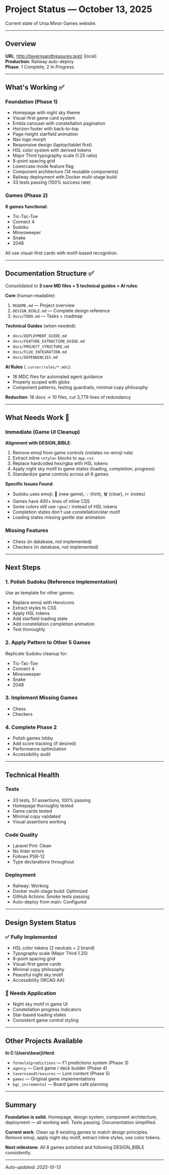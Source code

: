 # Project Status — October 13, 2025

Current state of Ursa Minor Games website.

---

## Overview

**URL**: http://tavernsandtreasures.test/ (local)  
**Production**: Railway auto-deploy  
**Phase**: 1 Complete, 2 In Progress

---

## What's Working ✅

### Foundation (Phase 1)
- Homepage with night sky theme
- Visual-first game card system
- Embla carousel with constellation pagination
- Horizon footer with back-to-top
- Page-height starfield animation
- Nav logo morph
- Responsive design (laptop/tablet first)
- HSL color system with derived tokens
- Major Third typography scale (1.25 ratio)
- 8-point spacing grid
- Lowercase mode feature flag
- Component architecture (14 reusable components)
- Railway deployment with Docker multi-stage build
- 33 tests passing (100% success rate)

### Games (Phase 2)
**6 games functional**:
- Tic-Tac-Toe
- Connect 4
- Sudoku
- Minesweeper
- Snake
- 2048

All use visual-first cards with motif-based recognition.

---

## Documentation Structure ✅

Consolidated to **3 core MD files + 5 technical guides + AI rules**:

**Core** (human-readable):
1. `README.md` — Project overview
2. `DESIGN_BIBLE.md` — Complete design reference
3. `docs/TODO.md` — Tasks + roadmap

**Technical Guides** (when needed):
- `docs/DEPLOYMENT_GUIDE.md`
- `docs/FEATURE_EXTRACTION_GUIDE.md`
- `docs/PROJECT_STRUCTURE.md`
- `docs/FLUX_INTEGRATION.md`
- `docs/DEPENDENCIES.md`

**AI Rules** (`.cursor/rules/*.mdc`):
- 16 MDC files for automated agent guidance
- Properly scoped with globs
- Component patterns, testing guardrails, minimal copy philosophy

**Reduction**: 18 docs → 10 files, cut 3,779 lines of redundancy

---

## What Needs Work 🎯

### Immediate (Game UI Cleanup)

**Alignment with DESIGN_BIBLE**:
1. Remove emoji from game controls (violates no-emoji rule)
2. Extract inline `<style>` blocks to `app.css`
3. Replace hardcoded hex/rgba with HSL tokens
4. Apply night sky motif to game states (loading, completion, progress)
5. Standardize game controls across all 6 games

**Specific Issues Found**:
- Sudoku uses emoji: 🔄 (new game), 💡 (hint), 🗑️ (clear), ✏️ (notes)
- Games have 400+ lines of inline CSS
- Some colors still use `rgba()` instead of HSL tokens
- Completion states don't use constellation/star motif
- Loading states missing gentle star animation

### Missing Features
- Chess (in database, not implemented)
- Checkers (in database, not implemented)

---

## Next Steps

### 1. Polish Sudoku (Reference Implementation)
Use as template for other games:
- Replace emoji with Heroicons
- Extract styles to CSS  
- Apply HSL tokens
- Add starfield loading state
- Add constellation completion animation
- Test thoroughly

### 2. Apply Pattern to Other 5 Games
Replicate Sudoku cleanup for:
- Tic-Tac-Toe
- Connect 4
- Minesweeper
- Snake
- 2048

### 3. Implement Missing Games
- Chess
- Checkers

### 4. Complete Phase 2
- Polish games lobby
- Add score tracking (if desired)
- Performance optimization
- Accessibility audit

---

## Technical Health

### Tests
- 33 tests, 51 assertions, 100% passing
- Homepage thoroughly tested
- Game cards tested
- Minimal copy validated
- Visual assertions working

### Code Quality
- Laravel Pint: Clean
- No linter errors
- Follows PSR-12
- Type declarations throughout

### Deployment
- Railway: Working
- Docker multi-stage build: Optimized
- GitHub Actions: Smoke tests passing
- Auto-deploy from main: Configured

---

## Design System Status

### ✅ Fully Implemented
- HSL color tokens (2 neutrals + 2 brand)
- Typography scale (Major Third 1.25)
- 8-point spacing grid
- Visual-first game cards
- Minimal copy philosophy
- Peaceful night sky motif
- Accessibility (WCAG AA)

### 🎯 Needs Application
- Night sky motif in game UI
- Constellation progress indicators
- Star-based loading states
- Consistent game control styling

---

## Other Projects Available

**In C:\Users\bearj\Herd**:
- `formula1predictions` — F1 predictions system (Phase 3)
- `agency` — Card game / deck builder (Phase 4)
- `tavernsandtreasures` — Lore content (Phase 5)
- `games` — Original game implementations
- `bgc_incremental` — Board game café planning

---

## Summary

**Foundation is solid.** Homepage, design system, component architecture, deployment — all working well. Tests passing. Documentation simplified.

**Current work**: Clean up 6 existing games to match design principles. Remove emoji, apply night sky motif, extract inline styles, use color tokens.

**Next milestone**: All 8 games polished and following DESIGN_BIBLE consistently.

---

*Auto-updated: 2025-10-13*

